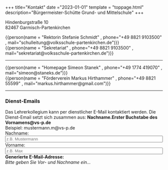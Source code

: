 +++
title="Kontakt"
date ="2023-01-01"
template = "toppage.html"
description="Bürgermeister-Schütte Grund- und Mittelschule"
+++

Hindenburgstraße 10    
82467 Garmisch-Partenkirchen

<div class="triple contacts">
<div>{{person(name = "Rektorin Stefanie Schmidt" , phone="+49 8821 9103500" , mail="schulleitung@volksschule-partenkirchen.de")}}</div>
<div>{{person(name = "Sekretariat" , phone="+49 8821 9103500" , mail="sekretariat@volksschule-partenkirchen.de")}}</div>
</div>

---

<div class="triple contacts">
<div>{{person(name = "Homepage Simeon Stanek" , phone="+49 1774 419070" , mail="simeon@staneks.de")}}</div>
<div>{{person(name = "Förderverein Markus Hirthammer" , phone="+49 8821 55599" , mail="markus.hirthammer@gmail.com")}}</div>
</div>


---

   <div class="email-generator">
   <h3>Dienst-Emails</h3>
<div class="info-text">
Das Lehrerkollegium kann per dienstlicher E-Mail kontaktiert werden. 
Die Dienst-Email setzt sich zusammen aus: <strong>Nachname.Erster Buchstabe des Vornamens@vs-p.de</strong>
<br><span class="example">Beispiel: mustermann.m@vs-p.de</span>
    </div>
 <div class="input-group">
            <label for="nachname">Nachname:</label><br>
            <input type="text" style="width: 100%;" id="nachname" placeholder="z.B. Mustermann" />
        </div>
 <div class="input-group">
            <label for="vorname">Vorname:</label><br>
            <input type="text" style="width: 100%;" id="vorname" placeholder="z.B. Max" />
        </div>
<div class="email-result">
            <strong>Generierte E-Mail-Adresse:</strong>
            <div id="email-output">
                <em>Bitte geben Sie Vor- und Nachname ein...</em>
            </div>
        </div>
    </div>
<script>
        function generateEmail() {
            const nachnameInput = document.getElementById('nachname');
            const vornameInput = document.getElementById('vorname');
            const emailOutput = document.getElementById('email-output');
            const nachname = nachnameInput.value.trim().toLowerCase();
            const vorname = vornameInput.value.trim().toLowerCase();
            if (nachname && vorname) {
 // Umlaute und Sonderzeichen behandeln
                const cleanNachname = nachname
                    .replace(/ä/g, 'ae')
                    .replace(/ö/g, 'oe')
                    .replace(/ü/g, 'ue')
                    .replace(/ß/g, 'ss')
                    .replace(/[^a-z]/g, '');
                const cleanVorname = vorname
                    .replace(/ä/g, 'ae')
                    .replace(/ö/g, 'oe')
                    .replace(/ü/g, 'ue')
                    .replace(/ß/g, 'ss')
                    .replace(/[^a-z]/g, '');
                if (cleanNachname && cleanVorname) {
                    const email = `${cleanNachname}.${cleanVorname.charAt(0)}@vs-p.de`;
                    emailOutput.innerHTML = `
                        <span class="email-address">${email}</span>
                        <button style="border-radius: 5px; background-color: #007cba; color: #fff; border: none; padding: 5px 10px;" class="copy-button" onclick="copyToClipboard('${email}')">Kopieren</button>
                    `;
                } else {
                    emailOutput.innerHTML = '<em style="color: #d32f2f;">Ungültige Zeichen in Namen. Bitte nur Buchstaben verwenden.</em>';
                }
            } else {
                emailOutput.innerHTML = '<em>Bitte geben Sie Vor- und Nachname ein...</em>';
            }
        }
        function copyToClipboard(text) {
            navigator.clipboard.writeText(text).then(function() {
                // Visuelles Feedback
                const button = document.querySelector('.copy-button');
                const originalText = button.textContent;
                button.textContent = 'Kopiert!';
                button.style.backgroundColor = '#62b32e';
                 setTimeout(() => {
                    button.textContent = originalText;
                    button.style.backgroundColor = '#007cba';
                }, 1500);
            }).catch(function(err) {
                console.error('Fehler beim Kopieren: ', err);
                alert('Fehler beim Kopieren in die Zwischenablage');
            });
        }
        document.getElementById('nachname').addEventListener('input', generateEmail);
        document.getElementById('vorname').addEventListener('input', generateEmail);
    generateEmail();
    </script>
    </div>
